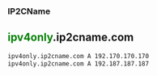 ### IP2CName


## <font color="green">ipv4only</font>.ip2cname.com
```markdown
ipv4only.ip2cname.com A 192.170.170.170
ipv4only.ip2cname.com A 192.187.187.187
```




